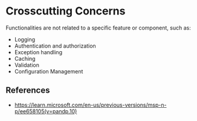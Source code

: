 # Crosscutting Concerns

Functionalities are not related to a specific feature or component, such as:
- Logging
- Authentication and authorization
- Exception handling
- Caching
- Validation
- Configuration Management

## References

- https://learn.microsoft.com/en-us/previous-versions/msp-n-p/ee658105(v=pandp.10)

